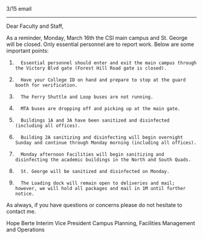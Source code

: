 3/15 email

----

Dear Faculty and Staff,

As a reminder, Monday, March 16th the CSI main campus and St. George will be closed.  Only essential personnel are to report work. Below are some important points:

1.       Essential personnel should enter and exit the main campus through the Victory Blvd gate (Forest Hill Road gate is closed).
2.       Have your College ID on hand and prepare to stop at the guard booth for verification.
3.       The Ferry Shuttle and Loop buses are not running.
4.       MTA buses are dropping off and picking up at the main gate.
5.       Buildings 1A and 3A have been sanitized and disinfected (including all offices).
6.       Building 2A sanitizing and disinfecting will begin overnight Sunday and continue through Monday morning (including all offices).
7.       Monday afternoon Facilities will begin sanitizing and disinfecting the academic buildings in the North and South Quads.
8.       St. George will be sanitized and disinfected on Monday.
9.       The Loading dock will remain open to deliveries and mail; however, we will hold all packages and mail in 1M until further notice.

As always, if you have questions or concerns please do not hesitate to contact me.

Hope Berte
Interim Vice President
Campus Planning, Facilities Management and Operations
